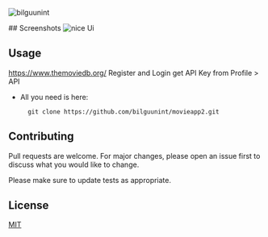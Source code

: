 <p align="left"> <img src="https://komarev.com/ghpvc/?username=bilguunint&label=Profile%20views&color=0e75b6&style=flat" alt="bilguunint" /> </p>
## Screenshots

<img src="https://cdn.zochil.shop/6273056d-3909-47cc-8331-7300438f5f2e.png" alt="nice Ui" class="img-fluid">

## Usage

https://www.themoviedb.org/ Register and Login get API Key from Profile > API

- All you need is here:

		git clone https://github.com/bilguunint/movieapp2.git

## Contributing
Pull requests are welcome. For major changes, please open an issue first to discuss what you would like to change.

Please make sure to update tests as appropriate.

## License
[MIT](https://choosealicense.com/licenses/mit/)
